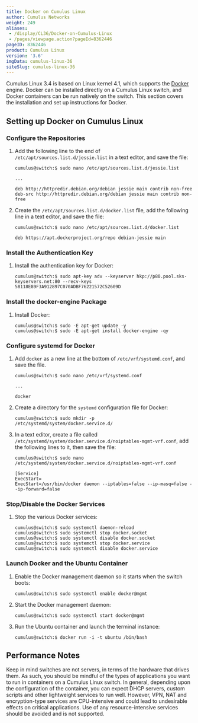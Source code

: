 ```yaml
---
title: Docker on Cumulus Linux
author: Cumulus Networks
weight: 249
aliases:
 - /display/CL36/Docker-on-Cumulus-Linux
 - /pages/viewpage.action?pageId=8362446
pageID: 8362446
product: Cumulus Linux
version: '3.6'
imgData: cumulus-linux-36
siteSlug: cumulus-linux-36
---
```

Cumulus Linux 3.4 is based on Linux kernel 4.1, which supports the
[Docker](https://www.docker.com/) engine. Docker can be installed
directly on a Cumulus Linux switch, and Docker containers can be run
natively on the switch. This section covers the installation and set up
instructions for Docker.

## <span>Setting up Docker on Cumulus Linux</span>

### <span>Configure the Repositories</span>

1.  Add the following line to the end of
    `/etc/apt/sources.list.d/jessie.list` in a text editor, and save the
    file:
    
        cumulus@switch:$ sudo nano /etc/apt/sources.list.d/jessie.list
         
        ...
         
        deb http://httpredir.debian.org/debian jessie main contrib non-free
        deb-src http://httpredir.debian.org/debian jessie main contrib non-free

2.  Create the `/etc/apt/sources.list.d/docker.list` file, add the
    following line in a text editor, and save the file:
    
        cumulus@switch:$ sudo nano /etc/apt/sources.list.d/docker.list
         
        deb https://apt.dockerproject.org/repo debian-jessie main

### <span>Install the Authentication Key</span>

1.  Install the authentication key for Docker:
    
        cumulus@switch:$ sudo apt-key adv --keyserver hkp://p80.pool.sks-keyservers.net:80 --recv-keys 58118E89F3A912897C070ADBF76221572C52609D

### <span>Install the docker-engine Package</span>

1.  Install Docker:
    
        cumulus@switch:$ sudo -E apt-get update -y
        cumulus@switch:$ sudo -E apt-get install docker-engine -qy

### <span>Configure systemd for Docker</span>

1.  Add `docker` as a new line at the bottom of `/etc/vrf/systemd.conf`,
    and save the file.
    
        cumulus@switch:$ sudo nano /etc/vrf/systemd.conf
         
        ...
         
        docker

2.  Create a directory for the `systemd` configuration file for Docker:
    
        cumulus@switch:$ sudo mkdir -p /etc/systemd/system/docker.service.d/

3.  In a text editor, create a file called
    `/etc/systemd/system/docker.service.d/noiptables-mgmt-vrf.conf`, add
    the following lines to it, then save the file:
    
        cumulus@switch:$ sudo nano /etc/systemd/system/docker.service.d/noiptables-mgmt-vrf.conf
         
        [Service]
        ExecStart=
        ExecStart=/usr/bin/docker daemon --iptables=false --ip-masq=false --ip-forward=false

### <span>Stop/Disable the Docker Services</span>

1.  Stop the various Docker services:
    
        cumulus@switch:$ sudo systemctl daemon-reload
        cumulus@switch:$ sudo systemctl stop docker.socket
        cumulus@switch:$ sudo systemctl disable docker.socket
        cumulus@switch:$ sudo systemctl stop docker.service
        cumulus@switch:$ sudo systemctl disable docker.service

### <span>Launch Docker and the Ubuntu Container</span>

1.  Enable the Docker management daemon so it starts when the switch
    boots:
    
        cumulus@switch:$ sudo systemctl enable docker@mgmt

2.  Start the Docker management daemon:
    
        cumulus@switch:$ sudo systemctl start docker@mgmt

3.  Run the Ubuntu container and launch the terminal instance:
    
        cumulus@switch:$ docker run -i -t ubuntu /bin/bash

## <span>Performance Notes</span>

Keep in mind switches are not servers, in terms of the hardware that
drives them. As such, you should be mindful of the types of applications
you want to run in containers on a Cumulus Linux switch. In general,
depending upon the configuration of the container, you can expect DHCP
servers, custom scripts and other lightweight services to run well.
However, VPN, NAT and encryption-type services are CPU-intensive and
could lead to undesirable effects on critical applications. Use of any
resource-intensive services should be avoided and is not supported.

<article id="html-search-results" class="ht-content" style="display: none;">

</article>

<footer id="ht-footer">

</footer>
